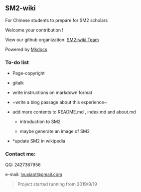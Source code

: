 ## SM2-wiki

For Chinese students to prepare for SM2 scholars

Welcome your contribution !

View our github organization: [SM2-wiki Team](https://github.com/SM2-wiki/SM2-wiki/)

Powered by [Mkdocs](https://www.mkdocs.org)


### To-do list

- Page-copyright

- gitalk

- write instructions on markdown format

- ~write a blog passage about this experience~

- add more contents to README.md , index.md and about.md

  - introduction to SM2 
  
  - maybe generate an image of SM2
  
- *update SM2 in wikipedia


### Contact me:

QQ: 2427367956

e-mail: lyuxiaot@gmail.com


> Project started running from 2019/9/19
